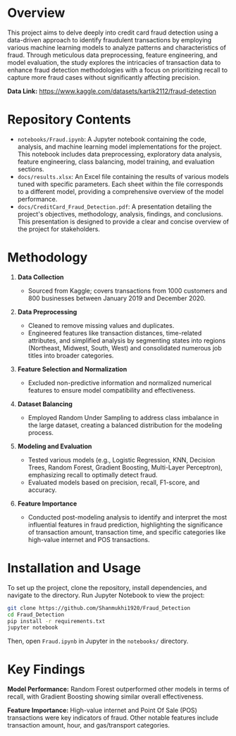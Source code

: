 
# Overview
This project aims to delve deeply into credit card fraud detection using a data-driven approach to identify fraudulent transactions by employing various machine learning models to analyze patterns and characteristics of fraud. Through meticulous data preprocessing, feature engineering, and model evaluation, the study explores the intricacies of transaction data to enhance fraud detection methodologies with a focus on prioritizing recall to capture more fraud cases without significantly affecting precision.

**Data Link:** https://www.kaggle.com/datasets/kartik2112/fraud-detection

# Repository Contents
- `notebooks/Fraud.ipynb`: A Jupyter notebook containing the code, analysis, and machine learning model implementations for the project. This notebook includes data preprocessing, exploratory data analysis, feature engineering, class balancing, model training, and evaluation sections.
- `docs/results.xlsx`:  An Excel file containing the results of various models tuned with specific parameters. Each sheet within the file corresponds to a different model, providing a comprehensive overview of the model performance.
- `docs/CreditCard_Fraud_Detection.pdf`: A presentation detailing the project's objectives, methodology, analysis, findings, and conclusions. This presentation is designed to provide a clear and concise overview of the project for stakeholders.

# Methodology
1. **Data Collection**
   - Sourced from Kaggle; covers transactions from 1000 customers and 800 businesses between January 2019 and December 2020.

2. **Data Preprocessing**
   - Cleaned to remove missing values and duplicates.
   - Engineered features like transaction distances, time-related attributes, and simplified analysis by segmenting states into regions (Northeast, Midwest, South, West) and consolidated numerous job titles into broader categories.
     
3. **Feature Selection and Normalization**
   - Excluded non-predictive information and normalized numerical features to ensure model compatibility and effectiveness.

4. **Dataset Balancing**
   - Employed Random Under Sampling to address class imbalance in the large dataset, creating a balanced distribution for the modeling process.

5. **Modeling and Evaluation**
   - Tested various models (e.g., Logistic Regression, KNN, Decision Trees, Random Forest, Gradient Boosting, Multi-Layer Perceptron), emphasizing recall to optimally detect fraud.
   - Evaluated models based on precision, recall, F1-score, and accuracy.

6. **Feature Importance**
   - Conducted post-modeling analysis to identify and interpret the most influential features in fraud prediction, highlighting the significance of transaction amount, transaction time, and specific categories like high-value internet and POS transactions.

# Installation and Usage
To set up the project, clone the repository, install dependencies, and navigate to the directory. Run Jupyter Notebook to view the project:
```bash
git clone https://github.com/Shanmukhi1920/Fraud_Detection
cd Fraud_Detection
pip install -r requirements.txt
jupyter notebook
```
Then, open `Fraud.ipynb` in Jupyter in the `notebooks/` directory.

# Key Findings
**Model Performance:** Random Forest outperformed other models in terms of recall, with Gradient Boosting showing similar overall effectiveness.

**Feature Importance:** High-value internet and Point Of Sale (POS) transactions were key indicators of fraud. Other notable features include transaction amount, hour, and gas/transport categories.





